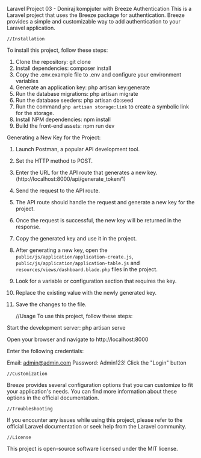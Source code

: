 Laravel Project 03 - Doniraj kompjuter with Breeze Authentication
This is a Laravel project that uses the Breeze package for authentication. Breeze provides a simple and customizable way to add authentication to your Laravel application.

    //Installation
To install this project, follow these steps:

1. Clone the repository: git clone <repo-url>
2. Install dependencies: composer install
3. Copy the .env.example file to .env and configure your environment variables
4. Generate an application key: php artisan key:generate
5. Run the database migrations: php artisan migrate
6. Run the database seeders: php artisan db:seed
7. Run the command `php artisan storage:link` to create a symbolic link for the storage.
8. Install NPM dependencies: npm install
9. Build the front-end assets: npm run dev 

Generating a New Key for the Project:

1. Launch Postman, a popular API development tool.
2. Set the HTTP method to POST.
3. Enter the URL for the API route that generates a new key. (http://localhost:8000/api/generate_token/1)
4. Send the request to the API route.
5. The API route should handle the request and generate a new key for the project.
6. Once the request is successful, the new key will be returned in the response.
7. Copy the generated key and use it in the project.
8. After generating a new key, open the `public/js/application/application-create.js`, `public/js/application/application-table.js` and `resources/views/dashboard.blade.php` files in the project.
9. Look for a variable or configuration section that requires the key.
10. Replace the existing value with the newly generated key.
11. Save the changes to the file.


    //Usage
To use this project, follow these steps:

Start the development server: php artisan serve

Open your browser and navigate to http://localhost:8000

Enter the following credentials:

Email: admin@admin.com
Password: Admin123!
Click the "Login" button

    //Customization
Breeze provides several configuration options that you can customize to fit your application's needs. You can find more information about these options in the official documentation.

    //Troubleshooting
If you encounter any issues while using this project, please refer to the official Laravel documentation or seek help from the Laravel community.

    //License
This project is open-source software licensed under the MIT license.
